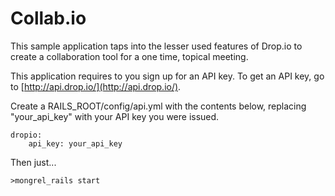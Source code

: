 Collab.io
============================

This sample application taps into the lesser used features of Drop.io to create a collaboration tool for a one time, topical meeting.

This application requires to you sign up for an API key. To get an API key, go to [http://api.drop.io/](http://api.drop.io/).

Create a RAILS\_ROOT/config/api.yml with the contents below, replacing "your\_api\_key" with your API key you were issued.

	dropio:
    	api_key: your_api_key

Then just...

    >mongrel_rails start
